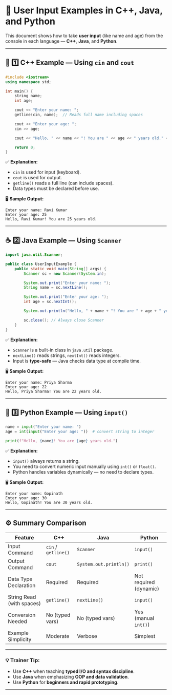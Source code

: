 # 🧮 User Input Examples in C++, Java, and Python

This document shows how to take **user input** (like name and age) from the console in each language — **C++**, **Java**, and **Python**.

---

## 🧩 1️⃣ C++ Example — Using `cin` and `cout`

```cpp
#include <iostream>
using namespace std;

int main() {
    string name;
    int age;

    cout << "Enter your name: ";
    getline(cin, name);  // Reads full name including spaces

    cout << "Enter your age: ";
    cin >> age;

    cout << "Hello, " << name << "! You are " << age << " years old." << endl;

    return 0;
}
```

✅ **Explanation:**
- `cin` is used for input (keyboard).  
- `cout` is used for output.  
- `getline()` reads a full line (can include spaces).  
- Data types must be declared before use.  

🖥 **Sample Output:**
```
Enter your name: Ravi Kumar
Enter your age: 25
Hello, Ravi Kumar! You are 25 years old.
```

---

## ☕ 2️⃣ Java Example — Using `Scanner`

```java
import java.util.Scanner;

public class UserInputExample {
    public static void main(String[] args) {
        Scanner sc = new Scanner(System.in);

        System.out.print("Enter your name: ");
        String name = sc.nextLine();

        System.out.print("Enter your age: ");
        int age = sc.nextInt();

        System.out.println("Hello, " + name + "! You are " + age + " years old.");

        sc.close(); // Always close Scanner
    }
}
```

✅ **Explanation:**
- `Scanner` is a built-in class in `java.util` package.  
- `nextLine()` reads strings, `nextInt()` reads integers.  
- Input is **type-safe** — Java checks data type at compile time.  

🖥 **Sample Output:**
```
Enter your name: Priya Sharma
Enter your age: 22
Hello, Priya Sharma! You are 22 years old.
```

---

## 🐍 3️⃣ Python Example — Using `input()`

```python
name = input("Enter your name: ")
age = int(input("Enter your age: "))  # convert string to integer

print(f"Hello, {name}! You are {age} years old.")
```

✅ **Explanation:**
- `input()` always returns a string.  
- You need to convert numeric input manually using `int()` or `float()`.  
- Python handles variables dynamically — no need to declare types.  

🖥 **Sample Output:**
```
Enter your name: Gopinath
Enter your age: 30
Hello, Gopinath! You are 30 years old.
```

---

## ⚙️ Summary Comparison

| **Feature** | **C++** | **Java** | **Python** |
|--------------|----------|-----------|-------------|
| Input Command | `cin` / `getline()` | `Scanner` | `input()` |
| Output Command | `cout` | `System.out.println()` | `print()` |
| Data Type Declaration | Required | Required | Not required (dynamic) |
| String Read (with spaces) | `getline()` | `nextLine()` | `input()` |
| Conversion Needed | No (typed vars) | No (typed vars) | Yes (manual `int()`) |
| Example Simplicity | Moderate | Verbose | Simplest |

---

### 💡 Trainer Tip:
- Use **C++** when teaching **typed I/O and syntax discipline**.  
- Use **Java** when emphasizing **OOP and data validation**.  
- Use **Python** for **beginners and rapid prototyping**.

---
